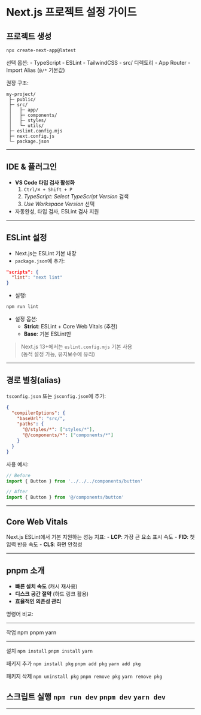 #  Next.js 프로젝트 설정 가이드

##  프로젝트 생성

``` bash
npx create-next-app@latest
```

선택 옵션: - TypeScript - ESLint - TailwindCSS - src/ 디렉토리 - App
Router - Import Alias (`@/*` 기본값)

권장 구조:

    my-project/
     ├─ public/
     ├─ src/
     │   ├─ app/
     │   ├─ components/
     │   ├─ styles/
     │   └─ utils/
     ├─ eslint.config.mjs
     ├─ next.config.js
     └─ package.json

------------------------------------------------------------------------

##  IDE & 플러그인

-   **VS Code 타입 검사 활성화**
    1.  `Ctrl/⌘ + Shift + P`
    2.  *TypeScript: Select TypeScript Version* 검색
    3.  *Use Workspace Version* 선택
-   자동완성, 타입 검사, ESLint 검사 지원

------------------------------------------------------------------------

##  ESLint 설정

-   Next.js는 ESLint 기본 내장
-   `package.json`에 추가:

``` json
"scripts": {
  "lint": "next lint"
}
```

-   실행:

``` bash
npm run lint
```

-   설정 옵션:
    -   **Strict**: ESLint + Core Web Vitals (추천)
    -   **Base**: 기본 ESLint만

> Next.js 13+에서는 `eslint.config.mjs` 기본 사용\
> (동적 설정 가능, 유지보수에 유리)

------------------------------------------------------------------------

##  경로 별칭(alias)

`tsconfig.json` 또는 `jsconfig.json`에 추가:

``` json
{
  "compilerOptions": {
    "baseUrl": "src/",
    "paths": {
      "@/styles/*": ["styles/*"],
      "@/components/*": ["components/*"]
    }
  }
}
```

사용 예시:

``` ts
// Before
import { Button } from '../../../components/button'

// After
import { Button } from '@/components/button'
```

------------------------------------------------------------------------

##  Core Web Vitals

Next.js ESLint에서 기본 지원하는 성능 지표: - **LCP**: 가장 큰 요소 표시
속도 - **FID**: 첫 입력 반응 속도 - **CLS**: 화면 안정성

------------------------------------------------------------------------

##  pnpm 소개

-   **빠른 설치 속도** (캐시 재사용)
-   **디스크 공간 절약** (하드 링크 활용)
-   **효율적인 의존성 관리**

명령어 비교:

  -------------------------------------------------------------------------------
  작업              npm                   pnpm                yarn
  ----------------- --------------------- ------------------- -------------------
  설치              `npm install`         `pnpm install`      `yarn`

  패키지 추가       `npm install pkg`     `pnpm add pkg`      `yarn add pkg`

  패키지 삭제       `npm uninstall pkg`   `pnpm remove pkg`   `yarn remove pkg`

  스크립트 실행     `npm run dev`         `pnpm dev`          `yarn dev`
  -------------------------------------------------------------------------------

------------------------------------------------------------------------


